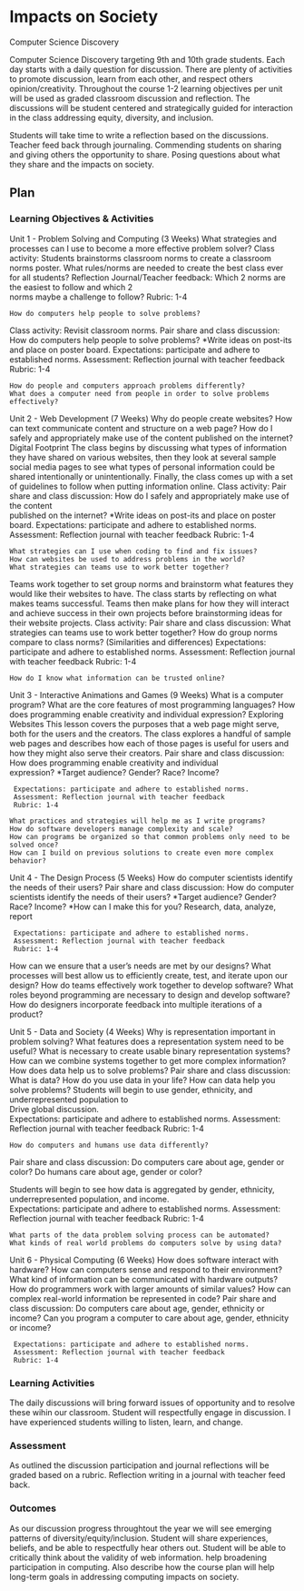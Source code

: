 # Impacts on Society

Computer Science Discovery

Computer Science Discovery targeting 9th and 10th grade students. Each day starts with a daily question for discussion. There are plenty of activities to promote discussion, learn from each other, and respect others opinion/creativity. Throughout the course 1-2 learning objectives per unit will be used as graded classroom discussion and reflection. The discussions will be student centered and strategically guided for  interaction in the class addressing equity, diversity, and inclusion.

Students will take time to write a reflection based on the discussions. Teacher feed back through journaling. Commending students on sharing and giving others the opportunity to share. Posing questions about what they share and the impacts on society.


## Plan

### Learning Objectives & Activities

Unit 1 - Problem Solving and Computing (3 Weeks)
	What strategies and processes can I use to become a more effective problem solver?
Class activity:
     Students brainstorms classroom norms to create a classroom norms poster.
	What rules/norms are needed to create the best class ever for all students?
     Reflection Journal/Teacher feedback: Which 2 norms are the easiest to follow and which 2   
     norms maybe a challenge to follow? 
     Rubric: 1-4
     
	How do computers help people to solve problems?
Class activity:
     Revisit classroom norms.
     Pair share and class discussion: How do computers help people to solve problems?
                       *Write ideas on post-its and place on poster board.
     Expectations: participate and adhere to established norms.
     Assessment: Reflection journal with teacher feedback
    Rubric: 1-4

	How do people and computers approach problems differently?
	What does a computer need from people in order to solve problems effectively?
	
Unit 2 - Web Development (7 Weeks)
	Why do people create websites?
	How can text communicate content and structure on a web page?
	How do I safely and appropriately make use of the content published on the internet?
Digital Footprint
The class begins by discussing what types of information they have shared on various websites, then they look at several sample social media pages to see what types of personal information could be shared intentionally or unintentionally. Finally, the class comes up with a set of guidelines to follow when putting information online.
 Class activity:
     Pair share and class discussion: How do I safely and appropriately make use of the content   
              published on the internet?
                       *Write ideas on post-its and place on poster board.
     Expectations: participate and adhere to established norms.
     Assessment: Reflection journal with teacher feedback
    Rubric: 1-4

	What strategies can I use when coding to find and fix issues?
	How can websites be used to address problems in the world?
	What strategies can teams use to work better together?
Teams work together to set group norms and brainstorm what features they would like their websites to have. The class starts by reflecting on what makes teams successful. Teams then make plans for how they will interact and achieve success in their own projects before brainstorming ideas for their website projects.
Class activity:
     Pair share and class discussion: What strategies can teams use to work better together?
                                                          How do group norms compare to class norms?
                                                            (Similarities and differences)
     Expectations: participate and adhere to established norms.
     Assessment: Reflection journal with teacher feedback
     Rubric: 1-4


	How do I know what information can be trusted online?

Unit 3 - Interactive Animations and Games (9 Weeks)
	What is a computer program?
	What are the core features of most programming languages?
	How does programming enable creativity and individual expression?
Exploring Websites
This lesson covers the purposes that a web page might serve, both for the users and the creators. The class explores a handful of sample web pages and describes how each of those pages is useful for users and how they might also serve their creators.
     Pair share and class discussion: How does programming enable creativity and individual   
    expression?
            *Target audience? Gender? Race? Income?
                                                          
     Expectations: participate and adhere to established norms.
     Assessment: Reflection journal with teacher feedback
     Rubric: 1-4

	What practices and strategies will help me as I write programs?
	How do software developers manage complexity and scale?
	How can programs be organized so that common problems only need to be solved once?
	How can I build on previous solutions to create even more complex behavior?

Unit 4 - The Design Process (5 Weeks)
	How do computer scientists identify the needs of their users?
        Pair share and class discussion: How do computer scientists identify the needs of their users?
            *Target audience? Gender? Race? Income?
            *How can I make this for you?
	          Research, data, analyze, report
                                                          
     Expectations: participate and adhere to established norms.
     Assessment: Reflection journal with teacher feedback
     Rubric: 1-4

How can we ensure that a user’s needs are met by our designs?
	What processes will best allow us to efficiently create, test, and iterate upon our design?
	How do teams effectively work together to develop software?
	What roles beyond programming are necessary to design and develop software?
	How do designers incorporate feedback into multiple iterations of a product?

Unit 5 - Data and Society (4 Weeks)
	Why is representation important in problem solving?
	What features does a representation system need to be useful?
	What is necessary to create usable binary representation systems?
	How can we combine systems together to get more complex information?
	How does data help us to solve problems?
        Pair share and class discussion: 
What is data?
How do you use data in your life?
How can data help you solve problems?
 Students will begin to use gender, ethnicity, and underrepresented population to   
  Drive global discussion.                                                    
     Expectations: participate and adhere to established norms.
     Assessment: Reflection journal with teacher feedback
     Rubric: 1-4

	How do computers and humans use data differently?
Pair share and class discussion: 
Do computers care about age, gender or color?
Do humans care about age, gender or color?

Students will begin to see how data is aggregated by gender, ethnicity, underrepresented population, and income.                                                         
     Expectations: participate and adhere to established norms.
     Assessment: Reflection journal with teacher feedback
     Rubric: 1-4

	What parts of the data problem solving process can be automated?
	What kinds of real world problems do computers solve by using data?

Unit 6 - Physical Computing (6 Weeks)
	How does software interact with hardware?
	How can computers sense and respond to their environment?
	What kind of information can be communicated with hardware outputs?
	How do programmers work with larger amounts of similar values?
	How can complex real-world information be represented in code?
	Pair share and class discussion: 
   Do computers care about age, gender, ethnicity or income?
   Can you program a computer to care about age, gender, ethnicity or income?

     Expectations: participate and adhere to established norms.
     Assessment: Reflection journal with teacher feedback
     Rubric: 1-4




### Learning Activities

The daily discussions will bring forward issues of  opportunity and to resolve these wihin our classroom.  Student will respectfully engage in discussion. I have experienced students willing to listen, learn, and change. 

### Assessment

As outlined the discussion participation and journal reflections will be graded based on a rubric. Reflection writing in a journal with teacher feed back.

### Outcomes

As our discussion progress throughtout the year we will see emerging patterns of diversity/equity/inclusion.  Student will share experiences, beliefs, and be able to respectfully hear others out. Student will be able to critically think about the validity of web information.  help broadening participation in computing. Also describe how the course plan will help long-term goals in addressing computing impacts on society.

